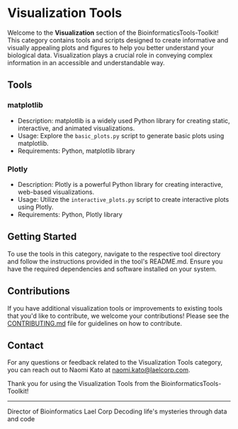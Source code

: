 # Visualization Tools

Welcome to the **Visualization** section of the BioinformaticsTools-Toolkit! This category contains tools and scripts designed to create informative and visually appealing plots and figures to help you better understand your biological data. Visualization plays a crucial role in conveying complex information in an accessible and understandable way.

## Tools

### matplotlib
- Description: matplotlib is a widely used Python library for creating static, interactive, and animated visualizations.
- Usage: Explore the `basic_plots.py` script to generate basic plots using matplotlib.
- Requirements: Python, matplotlib library

### Plotly
- Description: Plotly is a powerful Python library for creating interactive, web-based visualizations.
- Usage: Utilize the `interactive_plots.py` script to create interactive plots using Plotly.
- Requirements: Python, Plotly library

## Getting Started

To use the tools in this category, navigate to the respective tool directory and follow the instructions provided in the tool's README.md. Ensure you have the required dependencies and software installed on your system.

## Contributions

If you have additional visualization tools or improvements to existing tools that you'd like to contribute, we welcome your contributions! Please see the [CONTRIBUTING.md](../CONTRIBUTING.md) file for guidelines on how to contribute.

## Contact

For any questions or feedback related to the Visualization Tools category, you can reach out to Naomi Kato at [naomi.kato@laelcorp.com](mailto:naomi.kato@laelcorp.com).

Thank you for using the Visualization Tools from the BioinformaticsTools-Toolkit!

---
Director of Bioinformatics
Lael Corp
Decoding life's mysteries through data and code
